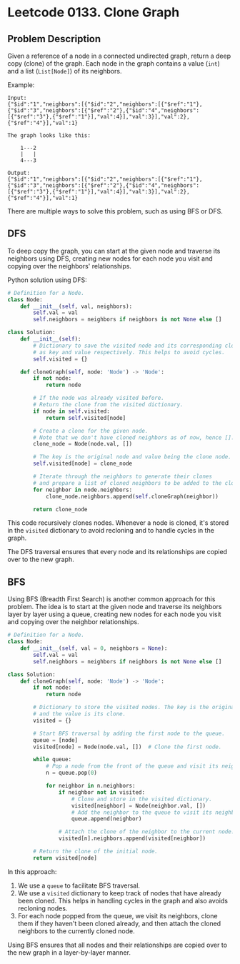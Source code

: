 # Leetcode 0133. Clone Graph

## Problem Description
Given a reference of a node in a connected undirected graph, return a deep copy (clone) of the graph. Each node in the graph contains a value (`int`) and a list (`List[Node]`) of its neighbors.

Example:

```
Input:
{"$id":"1","neighbors":[{"$id":"2","neighbors":[{"$ref":"1"},{"$id":"3","neighbors":[{"$ref":"2"},{"$id":"4","neighbors":[{"$ref":"3"},{"$ref":"1"}],"val":4}],"val":3}],"val":2},{"$ref":"4"}],"val":1}

The graph looks like this:

    1---2
    |   |
    4---3

Output:
{"$id":"1","neighbors":[{"$id":"2","neighbors":[{"$ref":"1"},{"$id":"3","neighbors":[{"$ref":"2"},{"$id":"4","neighbors":[{"$ref":"3"},{"$ref":"1"}],"val":4}],"val":3}],"val":2},{"$ref":"4"}],"val":1}

```

There are multiple ways to solve this problem, such as using BFS or DFS.

## DFS

To deep copy the graph, you can start at the given node and traverse its neighbors using DFS, creating new nodes for each node you visit and copying over the neighbors' relationships.

Python solution using DFS:

```python
# Definition for a Node.
class Node:
    def __init__(self, val, neighbors):
        self.val = val
        self.neighbors = neighbors if neighbors is not None else []

class Solution:
    def __init__(self):
        # Dictionary to save the visited node and its corresponding clone
        # as key and value respectively. This helps to avoid cycles.
        self.visited = {}

    def cloneGraph(self, node: 'Node') -> 'Node':
        if not node:
            return node

        # If the node was already visited before.
        # Return the clone from the visited dictionary.
        if node in self.visited:
            return self.visited[node]

        # Create a clone for the given node.
        # Note that we don't have cloned neighbors as of now, hence [].
        clone_node = Node(node.val, [])

        # The key is the original node and value being the clone node.
        self.visited[node] = clone_node

        # Iterate through the neighbors to generate their clones
        # and prepare a list of cloned neighbors to be added to the cloned node.
        for neighbor in node.neighbors:
            clone_node.neighbors.append(self.cloneGraph(neighbor))

        return clone_node

```

This code recursively clones nodes. Whenever a node is cloned, it's stored in the `visited` dictionary to avoid recloning and to handle cycles in the graph.

The DFS traversal ensures that every node and its relationships are copied over to the new graph.


## BFS
Using BFS (Breadth First Search) is another common approach for this problem. The idea is to start at the given node and traverse its neighbors layer by layer using a queue, creating new nodes for each node you visit and copying over the neighbor relationships.

```python
# Definition for a Node.
class Node:
    def __init__(self, val = 0, neighbors = None):
        self.val = val
        self.neighbors = neighbors if neighbors is not None else []

class Solution:
    def cloneGraph(self, node: 'Node') -> 'Node':
        if not node:
            return node

        # Dictionary to store the visited nodes. The key is the original node
        # and the value is its clone.
        visited = {}

        # Start BFS traversal by adding the first node to the queue.
        queue = [node]
        visited[node] = Node(node.val, [])  # Clone the first node.

        while queue:
            # Pop a node from the front of the queue and visit its neighbors.
            n = queue.pop(0)

            for neighbor in n.neighbors:
                if neighbor not in visited:
                    # Clone and store in the visited dictionary.
                    visited[neighbor] = Node(neighbor.val, [])
                    # Add the neighbor to the queue to visit its neighbors later.
                    queue.append(neighbor)

                # Attach the clone of the neighbor to the current node.
                visited[n].neighbors.append(visited[neighbor])

        # Return the clone of the initial node.
        return visited[node]

```

In this approach:

1. We use a `queue` to facilitate BFS traversal.
2. We use a `visited` dictionary to keep track of nodes that have already been cloned. This helps in handling cycles in the graph and also avoids recloning nodes.
3. For each node popped from the queue, we visit its neighbors, clone them if they haven't been cloned already, and then attach the cloned neighbors to the currently cloned node.

Using BFS ensures that all nodes and their relationships are copied over to the new graph in a layer-by-layer manner.